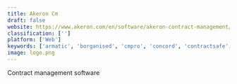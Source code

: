 ```yaml
---
title: Akeron Cm
draft: false 
website: https://www.akeron.com/en/software/akeron-contract-management/
classification: ['']
platform: ['Web']
keywords: ['armatic', 'borganised', 'cmpro', 'concord', 'contractsafe', 'contractworks', 'contractzen', 'contractbook', 'documate', 'fluix', 'gatekeeper', 'ironclad', 'lextree', 'pandadoc', 'parley_pro', 'rform', 'symfact', 'trackado', 'visual_lease', 'econtracts']
image: logo.png
---
```

Contract management software